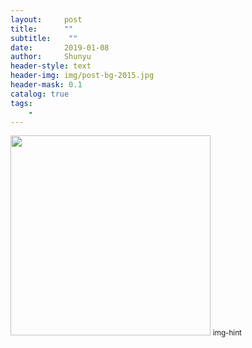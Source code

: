 ```yaml
---
layout:     post
title:      ""
subtitle:    ""
date:       2019-01-08
author:     Shunyu
header-style: text
header-img: img/post-bg-2015.jpg
header-mask: 0.1
catalog: true
tags:
    - 
---
```




<img width="320" src="/img/in-post/"/>
<small class="img-hint">img-hint</small>

